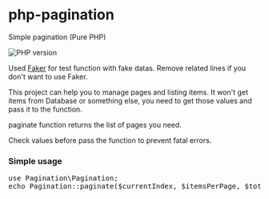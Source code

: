 # php-pagination
Simple pagination (Pure PHP)

<img src="https://camo.githubusercontent.com/087e01747495b2ce95c09e9f8ca394d721b8cf5146897b49628e31954f1f07f3/68747470733a2f2f696d672e736869656c64732e696f2f62616467652f7068702d253345253344253230372e302d3838393242462e737667" alt="PHP version" data-canonical-src="https://img.shields.io/badge/php-%3E%3D%207.0-8892BF.svg" style="max-width: 100%;">
<p>Used <a href="https://github.com/fzaninotto/Faker">Faker</a> for test function with fake datas. Remove related lines if you don't want to use Faker.</p>
<p>This project can help you to manage pages and listing items.
It won't get items from Database or something else, you need to get those values and pass it to the function.
</p>
<p>paginate function returns the list of pages you need.</p>
<p> Check values before pass the function to prevent fatal errors.</p>
<h3>Simple usage</h3>
<pre>
use Pagination\Pagination;
echo Pagination::paginate($currentIndex, $itemsPerPage, $totalItems, $maxPaginationItems, $link);
</pre>